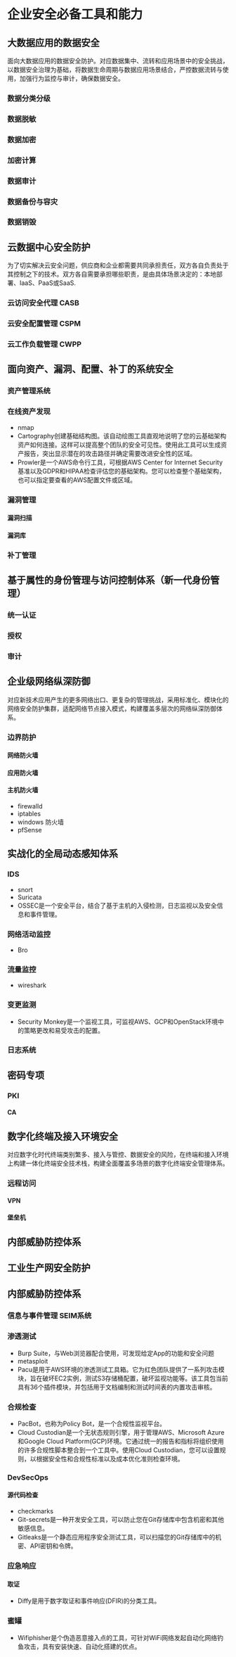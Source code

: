 # 企业安全必备工具和能力

## 大数据应用的数据安全
面向大数据应用的数据安全防护。对应数据集中、流转和应用场景中的安全挑战，以数据安全治理为基础，将数据生命周期与数据应用场景结合，严控数据流转与使用，加强行为监控与审计，确保数据安全。

### 数据分类分级
### 数据脱敏
### 数据加密
### 加密计算
### 数据审计
### 数据备份与容灾
### 数据销毁

## 云数据中心安全防护
为了切实解决云安全问题，供应商和企业都需要共同承担责任，双方各自负责处于其控制之下的技术。双方各自需要承担哪些职责，是由具体场景决定的：本地部署、IaaS、PaaS或SaaS.


### 云访问安全代理 CASB
### 云安全配置管理 CSPM
### 云工作负载管理 CWPP

## 面向资产、漏洞、配置、补丁的系统安全

### 资产管理系统
### 在线资产发现

- nmap
- Cartography创建基础结构图。该自动绘图工具直观地说明了您的云基础架构资产如何连接。这样可以提高整个团队的安全可见性。使用此工具可以生成资产报告，突出显示潜在的攻击路径并确定需要改进安全性的区域。
- Prowler是一个AWS命令行工具，可根据AWS Center for Internet Security基准以及GDPR和HIPAA检查评估您的基础架构。您可以检查整个基础架构，也可以指定要查看的AWS配置文件或区域。
### 漏洞管理

#### 漏洞扫描
#### 漏洞库
### 补丁管理


## 基于属性的身份管理与访问控制体系（新一代身份管理）

### 统一认证
### 授权
### 审计



## 企业级网络纵深防御

对应新技术应用产生的更多网络出口、更复杂的管理挑战，采用标准化、模块化的网络安全防护集群，适配网络节点接入模式，构建覆盖多层次的网络纵深防御体系。

### 边界防护
#### 网络防火墙
#### 应用防火墙
#### 主机防火墙
- firewalld
- iptables
- windows 防火墙
- pfSense

## 实战化的全局动态感知体系

### IDS
- snort
- Suricata
- OSSEC是一个安全平台，结合了基于主机的入侵检测，日志监视以及安全信息和事件管理。
### 网络活动监控
- Bro

### 流量监控
- wireshark

### 变更监测
- Security Monkey是一个监视工具，可监视AWS、GCP和OpenStack环境中的策略更改和易受攻击的配置。

### 日志系统


## 密码专项
### PKI

#### CA

## 数字化终端及接入环境安全

对应数字化时代终端类别繁多、接入与管控、数据安全的风险，在终端和接入环境上构建一体化终端安全技术栈，构建全面覆盖多场景的数字化终端安全管理体系。

### 远程访问
#### VPN
#### 堡垒机
## 内部威胁防控体系


## 工业生产网安全防护




## 内部威胁防控体系



### 信息与事件管理 SEIM系统

### 渗透测试
- Burp Suite，与Web浏览器配合使用，可发现给定App的功能和安全问题
- metasploit
- Pacu是用于AWS环境的渗透测试工具箱。它为红色团队提供了一系列攻击模块，旨在破坏EC2实例，测试S3存储桶配置，破坏监视功能等。该工具包当前具有36个插件模块，并包括用于文档编制和测试时间表的内置攻击审核。
### 合规检查

- PacBot，也称为Policy Bot，是一个合规性监视平台。
- Cloud Custodian是一个无状态规则引擎，用于管理AWS、Microsoft Azure和Google Cloud Platform(GCP)环境。它通过统一的报告和指标将组织使用的许多合规性脚本整合到一个工具中。使用Cloud Custodian，您可以设置规则，以根据安全性和合规性标准以及成本优化准则检查环境。
### DevSecOps

#### 源代码检查

- checkmarks
- Git-secrets是一种开发安全工具，可以防止您在Git存储库中包含机密和其他敏感信息。
- Gitleaks是一个静态应用程序安全测试工具，可以扫描您的Git存储库中的机密、API密钥和令牌。

### 应急响应

#### 取证

- Diffy是用于数字取证和事件响应(DFIR)的分类工具。

### 蜜罐

- Wifiphisher是个伪造恶意接入点的工具，可针对WiFi网络发起自动化网络钓鱼攻击，具有安装快速、自动化搭建的优点。